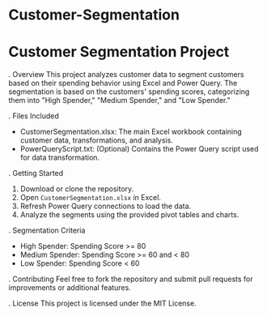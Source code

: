 # Customer-Segmentation

# Customer Segmentation Project

. Overview
This project analyzes customer data to segment customers based on their spending behavior using Excel and Power Query. The segmentation is based on the customers' spending scores, categorizing them into "High Spender," "Medium Spender," and "Low Spender."

. Files Included
- CustomerSegmentation.xlsx: The main Excel workbook containing customer data, transformations, and analysis.
- PowerQueryScript.txt: (Optional) Contains the Power Query script used for data transformation.

. Getting Started
1. Download or clone the repository.
2. Open `CustomerSegmentation.xlsx` in Excel.
3. Refresh Power Query connections to load the data.
4. Analyze the segments using the provided pivot tables and charts.

. Segmentation Criteria
- High Spender: Spending Score >= 80
- Medium Spender: Spending Score >= 60 and < 80
- Low Spender: Spending Score < 60

. Contributing
Feel free to fork the repository and submit pull requests for improvements or additional features.

. License
This project is licensed under the MIT License.
